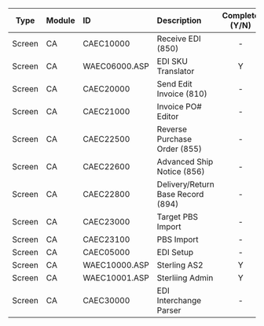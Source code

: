 Type | Module | ID | Description | Complete (Y/N) |
:---:|---|:---|:---|:---:|
Screen | CA | CAEC10000 | Receive EDI (850) | - | 
Screen | CA | WAEC06000.ASP | EDI SKU Translator | Y | 
Screen | CA | CAEC20000 | Send Edit Invoice (810) | - | 
Screen | CA | CAEC21000 | Invoice PO# Editor | - | 
Screen | CA | CAEC22500 | Reverse Purchase Order (855) | - | 
Screen | CA | CAEC22600 | Advanced Ship Notice (856) | - | 
Screen | CA | CAEC22800 | Delivery/Return Base Record (894) | - | 
Screen | CA | CAEC23000 | Target PBS Import | - | 
Screen | CA | CAEC23100 | PBS Import | - | 
Screen | CA | CAEC05000 | EDI Setup | - | 
Screen | CA | WAEC10000.ASP | Sterling  AS2 | Y | 
Screen | CA | WAEC10001.ASP | Sterliing Admin | Y | 
Screen | CA | CAEC30000 | EDI Interchange Parser | - | 

